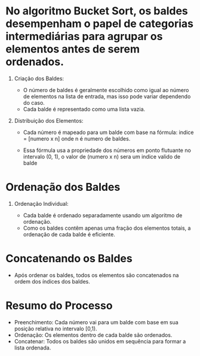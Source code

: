 # No algoritmo Bucket Sort, os baldes desempenham o papel de categorias intermediárias para agrupar os elementos antes de serem ordenados. 

1) Criação dos Baldes:

    - O número de baldes é geralmente escolhido como igual ao número de elementos na lista de entrada, mas isso pode variar dependendo do caso.
    - Cada balde é representado como uma lista vazia.

2) Distribuição dos Elementos:

    - Cada número é mapeado para um balde com base na fórmula: 
        indice = [numero x n]
    onde n é numero de baldes.

    - Essa fórmula usa a propriedade dos números em ponto flutuante no intervalo (0, 1), o valor de (numero x n) sera um indice valido de balde

# Ordenação dos Baldes

1) Ordenação Individual:

    - Cada balde é ordenado separadamente usando um algoritmo de ordenação.
    - Como os baldes contêm apenas uma fração dos elementos totais, a ordenação de cada balde é eficiente.

# Concatenando os Baldes

- Após ordenar os baldes, todos os elementos são concatenados na ordem dos índices dos baldes.

# Resumo do Processo

- Preenchimento: Cada número vai para um balde com base em sua posição relativa no intervalo [0,1).
- Ordenação: Os elementos dentro de cada balde são ordenados.
- Concatenar: Todos os baldes são unidos em sequência para formar a lista ordenada.
